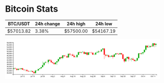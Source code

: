 # Bitcoin Stats

BTC/USDT|24h change|24h high|24h low|
|---|---|---|---|
|$57013.82|3.38%|$57500.00|$54167.19|

<img src="./chart.svg">
